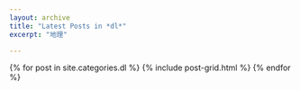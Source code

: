 ```yaml
---
layout: archive
title: "Latest Posts in *dl*"
excerpt: "地理"

---
```


<div class="tiles">
{% for post in site.categories.dl %}
	{% include post-grid.html %}
{% endfor %}
</div><!-- /.tiles -->
